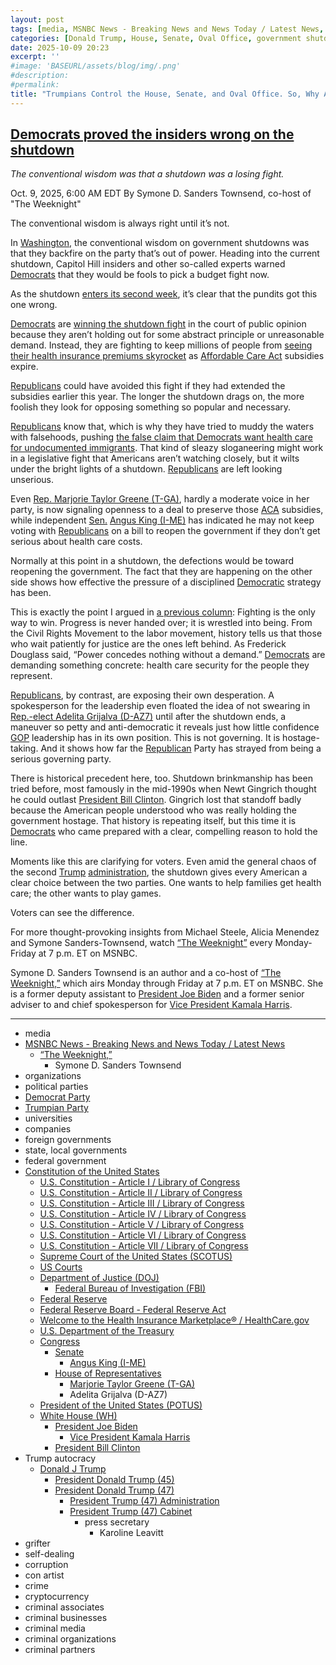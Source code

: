 ```yaml
---
layout: post
tags: [media, MSNBC News - Breaking News and News Today / Latest News, “The Weeknight”, Symone D. Sanders Townsend, organizations, political parties, Democrat Party, Trumpian Party, universities, companies, foreign governments, state local governments, federal government, Constitution of the United States, U.S. Constitution - Article I / Library of Congress, U.S. Constitution - Article II / Library of Congress, U.S. Constitution - Article III / Library of Congress, U.S. Constitution - Article IV / Library of Congress, U.S. Constitution - Article V / Library of Congress, U.S. Constitution - Article VI / Library of Congress, U.S. Constitution - Article VII / Library of Congress, Supreme Court of the United States (SCOTUS), US Courts, Department of Justice (DOJ), Federal Bureau of Investigation (FBI), Federal Reserve, Federal Reserve Board - Federal Reserve Act, Welcome to the Health Insurance Marketplace® / HealthCare.gov, U.S. Department of the Treasury, Congress, Senate, Angus King (I-ME), House of Representatives, Marjorie Taylor Greene (T-GA), Adelita Grijalva (D-AZ7), President of the United States (POTUS), White House (WH), President Joe Biden, Vice President Kamala Harris, President Bill Clinton, Trump autocracy, Donald J Trump, President Donald Trump (45), President Donald Trump (47), President Trump (47) Administration, President Trump (47) Cabinet, press secretary, Karoline Leavitt, grifter, self-dealing, corruption, con artist, crime, cryptocurrency, criminal associates, criminal businesses, criminal media, criminal organizations, criminal partners]
categories: [Donald Trump, House, Senate, Oval Office, government shutdown, continuing resolution, affordable care act]
date: 2025-10-09 20:23
excerpt: ''
#image: 'BASEURL/assets/blog/img/.png'
#description:
#permalink:
title: "Trumpians Control the House, Senate, and Oval Office. So, Why Are They Losing the Government Shutdown?"
---
```


## [Democrats proved the insiders wrong on the shutdown](https://www.msnbc.com/opinion/msnbc-opinion/shutdown-democrats-strategy-conventional-wisdom-rcna236247)

*The conventional wisdom was that a shutdown was a losing fight.*

Oct. 9, 2025, 6:00 AM EDT
By Symone D. Sanders Townsend, co-host of "The Weeknight"

The conventional wisdom is always right until it’s not.

In [Washington](https://dc.gov/), the conventional wisdom on government shutdowns was that they backfire on the party that’s out of power. Heading into the current shutdown, Capitol Hill insiders and other so-called experts warned [Democrats](https://www.democrats.org/) that they would be fools to pick a budget fight now.

As the shutdown [enters its second week](https://www.msnbc.com/opinion/msnbc-opinion/trump-shutdown-layoffs-wic-rcna236155), it’s clear that the pundits got this one wrong.

[Democrats](https://www.democrats.org/) are [winning the shutdown fight](https://www.msnbc.com/news/news-analysis/trump-shutdown-blame-project-47-newsletter-rcna235861) in the court of public opinion because they aren’t holding out for some abstract principle or unreasonable demand. Instead, they are fighting to keep millions of people from [seeing their health insurance premiums skyrocket](https://www.msnbc.com/opinion/msnbc-opinion/government-shutdown-health-care-subsidies-immigrants-rcna235897) as [Affordable Care Act](https://www.healthcare.gov/) subsidies expire.

[Republicans](https://www.gop.com/) could have avoided this fight if they had extended the subsidies earlier this year. The longer the shutdown drags on, the more foolish they look for opposing something so popular and necessary.

[Republicans](https://www.gop.com/) know that, which is why they have tried to muddy the waters with falsehoods, pushing [the false claim that Democrats want health care for undocumented immigrants](https://www.msnbc.com/top-stories/latest/government-shutdown-republicans-lying-democrats-health-care-rcna234985). That kind of sleazy sloganeering might work in a legislative fight that Americans aren’t watching closely, but it wilts under the bright lights of a shutdown. [Republicans](https://www.gop.com/) are left looking unserious.

Even [Rep. Marjorie Taylor Greene (T-GA)](https://www.msnbc.com/opinion/msnbc-opinion/marjorie-taylor-greene-health-care-subsidies-shut-down-rcna236156), hardly a moderate voice in her party, is now signaling openness to a deal to preserve those [ACA](https://www.healthcare.gov/) subsidies, while independent [Sen.](https://www.senate.gov/) [Angus King (I-ME)](https://www.king.senate.gov/) has indicated he may not keep voting with [Republicans](https://www.gop.com/) on a bill to reopen the government if they don’t get serious about health care costs.

Normally at this point in a shutdown, the defections would be toward reopening the government. The fact that they are happening on the other side shows how effective the pressure of a disciplined [Democratic](https://www.democrats.org/) strategy has been.

This is exactly the point I argued in [a previous column](https://www.msnbc.com/opinion/msnbc-opinion/americans-push-back-trump-are-winning-rcna230438): Fighting is the only way to win. Progress is never handed over; it is wrestled into being. From the Civil Rights Movement to the labor movement, history tells us that those who wait patiently for justice are the ones left behind. As Frederick Douglass said, “Power concedes nothing without a demand.” [Democrats](https://www.democrats.org/) are demanding something concrete: health care security for the people they represent.

[Republicans](https://www.gop.com/), by contrast, are exposing their own desperation. A spokesperson for the leadership even floated the idea of not swearing in [Rep.-elect Adelita Grijalva (D-AZ7)](https://www.msnbc.com/top-stories/latest/jeffrey-epstein-files-release-congress-adelita-grijalva-rcna235990) until after the shutdown ends, a maneuver so petty and anti-democratic it reveals just how little confidence [GOP](https://www.gop.com/) leadership has in its own position. This is not governing. It is hostage-taking. And it shows how far the [Republican](https://www.gop.com/) Party has strayed from being a serious governing party.

There is historical precedent here, too. Shutdown brinkmanship has been tried before, most famously in the mid-1990s when Newt Gingrich thought he could outlast [President Bill Clinton](https://clintonwhitehouse2.archives.gov/). Gingrich lost that standoff badly because the American people understood who was really holding the government hostage. That history is repeating itself, but this time it is [Democrats](https://www.democrats.org/) who came prepared with a clear, compelling reason to hold the line.

Moments like this are clarifying for voters. Even amid the general chaos of the second [Trump](https://www.donaldjtrump.com/) [administration](https://www.whitehouse.gov/administration/), the shutdown gives every American a clear choice between the two parties. One wants to help families get health care; the other wants to play games.

Voters can see the difference.

For more thought-provoking insights from Michael Steele, Alicia Menendez and Symone Sanders-Townsend, watch [“The Weeknight”](https://www.msnbc.com/weeknight) every Monday-Friday at 7 p.m. ET on MSNBC.

Symone D. Sanders Townsend is an author and a co-host of [“The Weeknight,”](https://www.msnbc.com/weeknight) which airs Monday through Friday at 7 p.m. ET on MSNBC. She is a former deputy assistant to [President Joe Biden](https://bidenwhitehouse.archives.gov/) and a former senior adviser to and chief spokesperson for [Vice President Kamala Harris](https://bidenwhitehouse.archives.gov/).

----
- media
- [MSNBC News - Breaking News and News Today / Latest News](https://www.msnbc.com/)
    - [“The Weeknight,”](https://www.msnbc.com/weeknight)
        - Symone D. Sanders Townsend
- organizations
- political parties
- [Democrat Party](https://www.democrats.org/)
- [Trumpian Party](https://www.gop.com/)
- universities
- companies
- foreign governments
- state, local governments 
- federal government
- [Constitution of the United States](https://constitution.congress.gov/constitution/)
    - [U.S. Constitution - Article I / Library of Congress](https://constitution.congress.gov/constitution/article-1/)
    - [U.S. Constitution - Article II / Library of Congress](https://constitution.congress.gov/constitution/article-2/)
    - [U.S. Constitution - Article III / Library of Congress](https://constitution.congress.gov/constitution/article-3/)
    - [U.S. Constitution - Article IV / Library of Congress](https://constitution.congress.gov/constitution/article-4/)
    - [U.S. Constitution - Article V / Library of Congress](https://constitution.congress.gov/constitution/article-5/)
    - [U.S. Constitution - Article VI / Library of Congress](https://constitution.congress.gov/constitution/article-6/)
    - [U.S. Constitution - Article VII / Library of Congress](https://constitution.congress.gov/constitution/article-7/)
    - [Supreme Court of the United States (SCOTUS)](https://www.supremecourt.gov/)
    - [US Courts](https://www.uscourts.gov/)
    - [Department of Justice (DOJ)](https://www.justice.gov/)
        - [Federal Bureau of Investigation (FBI)](https://www.fbi.gov/)
    - [Federal Reserve](https://www.federalreserve.gov/)
    - [Federal Reserve Board - Federal Reserve Act](https://www.federalreserve.gov/aboutthefed/fract.htm)
    - [Welcome to the Health Insurance Marketplace® / HealthCare.gov](https://www.healthcare.gov/)
    - [U.S. Department of the Treasury](https://home.treasury.gov/)
    - [Congress](https://www.congress.gov/)
        - [Senate](https://www.senate.gov/)
            - [Angus King (I-ME)](https://www.king.senate.gov/)
        - [House of Representatives](https://www.house.gov/)
            - [Marjorie Taylor Greene (T-GA)](https://greene.house.gov/)
            - Adelita Grijalva (D-AZ7)
    - [President of the United States (POTUS)](https://www.whitehouse.gov/)
    - [White House (WH)](https://www.whitehouse.gov/)
        - [President Joe Biden](https://bidenwhitehouse.archives.gov/)
            - [Vice President Kamala Harris](https://bidenwhitehouse.archives.gov/)
        - [President Bill Clinton](https://clintonwhitehouse2.archives.gov/)
- Trump autocracy
    - [Donald J Trump](https://www.donaldjtrump.com/)
        - [President Donald Trump (45)](https://trumpwhitehouse.archives.gov/)
        - [President Donald Trump (47)](https://www.whitehouse.gov/administration/donald-j-trump/)
            - [President Trump (47) Administration](https://www.whitehouse.gov/administration/)
            - [President Trump (47) Cabinet](https://www.whitehouse.gov/administration/the-cabinet/)
                - press secretary
                    - Karoline Leavitt
- grifter
- self-dealing
- corruption
- con artist
- crime
- cryptocurrency
- criminal associates
- criminal businesses
- criminal media
- criminal organizations
- criminal partners